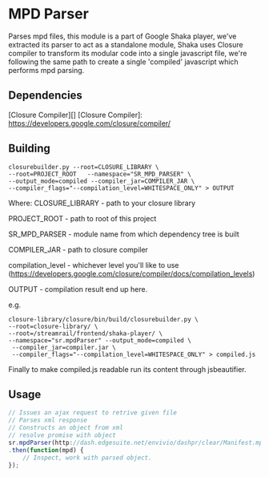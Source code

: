 # MPD Parser #

Parses mpd files, this module is a part of Google Shaka player, we've extracted its parser to act as a standalone module, Shaka uses Closure compiler to transform its modular code into a single javascript file, we're following the same path to create a single 'compiled' javascript which performs mpd parsing.

## Dependencies ##

[Closure Compiler][]
[Closure Compiler]: https://developers.google.com/closure/compiler/

## Building ##

```Shell
closurebuilder.py --root=CLOSURE_LIBRARY \ 
--root=PROJECT_ROOT   --namespace="SR_MPD_PARSER" \ 
--output_mode=compiled --compiler_jar=COMPILER_JAR \ 
--compiler_flags="--compilation_level=WHITESPACE_ONLY" > OUTPUT
```

Where:
CLOSURE_LIBRARY - path to your closure library

PROJECT_ROOT - path to root of this project

SR_MPD_PARSER - module name from which dependency tree is built

COMPILER_JAR - path to closure compiler

compilation_level - whichever level you'll like to use (https://developers.google.com/closure/compiler/docs/compilation_levels)

OUTPUT - compilation result end up here.

e.g.

```Shell
closure-library/closure/bin/build/closurebuilder.py \ 
--root=closure-library/ \ 
--root=/streamrail/frontend/shaka-player/ \
--namespace="sr.mpdParser" --output_mode=compiled \
 --compiler_jar=compiler.jar \ 
 --compiler_flags="--compilation_level=WHITESPACE_ONLY" > compiled.js
```

Finally to make compiled.js readable run its content through jsbeautifier.

## Usage ##
```JavaScript
// Issues an ajax request to retrive given file
// Parses xml response
// Constructs an object from xml
// resolve promise with object
sr.mpdParser(http://dash.edgesuite.net/envivio/dashpr/clear/Manifest.mpd)
.then(function(mpd) {
	// Inspect, work with parsed object.
});
```
